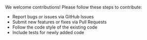 We welcome contributions! Please follow these steps to contribute:

- Report bugs or issues via GitHub Issues
- Submit new features or fixes via Pull Requests
- Follow the code style of the existing code
- Include tests for newly added code